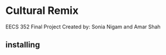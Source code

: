 # Cultural Remix
EECS 352 Final Project
Created by: Sonia Nigam and Amar Shah

## installing

<!-- ##Installing
The following dependencies need to be installed via command line to run our script.
MSAF <br />
pickle <br />
librosa <br />
scipy <br />
fastdtw <br />
sklearn <br />

##Run 
jupyter notebook culturalRemix.ipynb

##File Hierarchy
This script runs under the assumption that the user has installed all the packages above. In addition the link below allows the user to download our Indian Beats Database. The user can have their own Beats Database, but for the program to run, their must be a folder called "BeatsDatabase" with all of the indian beats in it. 

Furthermore, the user must have a folder called "HipHop" containing any song they would like to obtain a cultural remix of. 

##Input
The song name is hardcoded in the program. You can see in the third input cell of the jupyter notebook the user can type which song from their HipHop folder that they want to input into the program. 


##Output
The program will output a final indian remix of the inputted song. The user has the option to use a wavwrite function to download the song

The program will output the percussive element of the song titled "percussive_song.mp3" in the culturalRemix Folder

Lastly, when running the program the first time, the program will output two pickled files. The program will output indianSegments.pickle and indianSpectrograms.pickle. These pickle files will allow the program to run significantly faster after the first run.  -->

